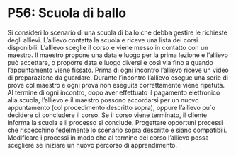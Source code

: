 # P56: Scuola di ballo

Si consideri lo scenario di una scuola di ballo che debba gestire le richieste
degli allievi. L’allievo contatta la scuola e riceve una lista dei corsi disponibili.
L’allievo sceglie il corso e viene messo in contatto con un maestro. Il maestro
propone una data e luogo per la prima lezione e l’allievo può accettare, o
proporre data e luogo diversi e così via fino a quando l’appuntamento viene
fissato. Prima di ogni incontro l’allievo riceve un video di preparazione da
guardare. Durante l’incontro l’allievo esegue una serie di prove col maestro
e ogni prova non eseguita correttamente viene ripetuta. Al termine di ogni
incontro, dopo aver effettuato il pagamento elettronico alla scuola, l’allievo e
il maestro possono accordarsi per un nuovo appuntamento (col procedimento
descritto sopra), oppure l’allievo pu`o decidere di concludere il corso. Se il
corso viene terminato, il cliente informa la scuola e il processo si conclude.
Progettare opportuni processi che rispecchino fedelmente lo scenario sopra
descritto e siano compatibili.
Modificare i processi in modo che al termine del corso l’allievo possa
scegliere se iniziare un nuovo percorso di apprendimento.
